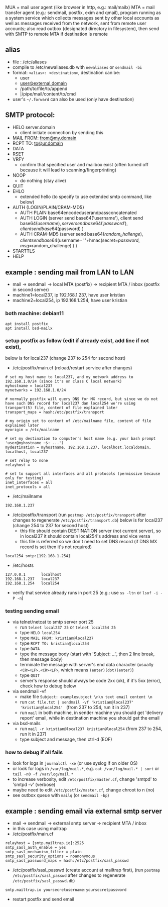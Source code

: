 
MUA = mail user agent (like browser in http, e.g.: mail/mailx)
MTA = mail transfer agent (e.g.: sendmail, postfix, exim and qmail), program running as a system service which collects messages sent by other local accounts as well as messages received from the network, sent from remote user accounts; also read outbox (designated directory in filesystem), then send with SMTP to remote MTA if destination is remote

## alias
- file : /etc/aliases
- compile to /etc/newaliases.db with `newaliases` or `sendmail -bi`
- format: `<alias>: <destination>`, destination can be:
  - user
  - user@external.domain
  - /path/to/file/to/append
  - |/pipe/mail/content/to/cmd
- user's `~/.forward` can also be used (only have destination)

## SMTP protocol:
- HELO server.domain
  - client initiate connection by sending this
- MAIL FROM: from@my.domain
- RCPT TO: to@ur.domain
- DATA
- RSET
- VRFY
  - confirm that specified user and mailbox exist (often turned off because it will lead to scanning/fingerprinting)
- NOOP
  - do nothing (stay alive)
- QUIT
- EHLO
  - extended hello (to specify to use extended smtp command, like below)
- AUTH {LOGIN/PLAIN/CRAM-MD5}
  - AUTH PLAIN base64encodeduserandpassconcatenated
  - AUTH LOGIN (server send base64('username'), client send base64($username), server send base64('password'), client send base64($password) )
  - AUTH CRAM-MD5 (server send base64($random_challenge), client send base64($username+' '+hmac(secret=$password, msg=$random_challenge) ) )
- STARTTLS
- HELP

## example : sending mail from LAN to LAN

- mail -> sendmail -> local MTA (postfix) -> recipient MTA / inbox (postfix in second server)
- machine1=local237, ip 192.168.1.237, have user kristian
- machine2=local254, ip 192.168.1.254, have user kristian

### both machine: debian11 
```
apt install postfix
apt install bsd-mailx
```

### setup postfix as follow (edit if already exist, add line if not exist),
below is for local237 (change 237 to 254 for second host)
- /etc/postfix/main.cf (reload/restart service after changes)
```
# set my host name to local237, and my network address to 192.168.1.0/24 (since it's on class C local network)
myhostname = local237
mynetworks = 192.168.1.0/24

# normally postfix will query DNS for MX record, but since we do not have such DNS record for local237 dan local254 we're using transport(5) file, content of file explained later
transport_maps = hash:/etc/postfix/transport

# my origin set to content of /etc/mailname file, content of file explained later
myorigin = /etc/mailname

# set my destination to computer's host name (e.g. your bash prompt 'user@myhostname ~$: ...')
mydestination = myhostname, 192.168.1.237, localhost.localdomain, localhost, local237

# set relay to none
relayhost =

# set to support all interfaces and all protocols (permissive because only for testing)
inet_interfaces = all
inet_protocols = all
```

- /etc/mailname
```
192.168.1.237
```

- /etc/postfix/transport (run `postmap /etc/postfix/transport` after changes to regenerate `/etc/postfix/transport.db`)
below is for local237 (change 254 to 237 for second host)
  - this file should contain DESTINATION server (not current server), so in local237 it should contain local254's address and vice versa
  - this file is referred so we don't need to set DNS record (if DNS MX record is set then it's not required)
```
local254 smtp:[192.168.1.254]
```

- /etc/hosts
```
127.0.0.1       localhost
192.168.1.237   local237
192.168.1.254   local254
```

- verify that service already runs in port 25 (e.g.: use `ss -ltn` or `lsof -i -P -n`)


### testing sending email
- via telnet/netcat to smtp server port 25
  - run `telnet local237 25` or `telnet local254 25`
  - type `HELO local254`
  - type `MAIL FROM: kristian@local237`
  - type `RCPT TO: kristian@local254`
  - type `DATA`
  - type the message body (start with 'Subject: ...', then 2 line break, then message body)
  - terminate the message with server's end data character (usually `<CR><LF>.<CR><LF>`, which means `(enter)(dot)(enter)`)
  - type `QUIT`
  - server's response should always be code 2xx (ok), if it's 5xx (error), check how to debug below
- via sendmail -vf
  - make file `Subject: examplesubject \n\n text email content \n`
  - run `cat file.txt | sendmail -vf 'kristian@local237' 'kristian@local254' ` (from 237 to 254, run it in 237)
  - run `mail` in both machine, in sender machine you should get 'delivery report' email, while in destination machine you should get the email
- via bsd-mails
  - run `mail -r kristian@local237 kristian@local254` (from 237 to 254, run it in 237)
  - type subject and message, then ctrl-d (EOF)

### how to debug if all fails
- look for logs in `journalctl -xe` (or use syslog if on older OS)
- or look for logs in `/var/log/mail.*`, e.g. `cat /var/log/mail.* | sort` or `tail -n0 -f /var/log/mail.*`
- to increase verbosity, edit `/etc/postfix/master.cf`, change 'smtpd' to 'smtpd -v' (verbose)
- maybe need to edit `/etc/postfix/master.cf`, change chroot to n (no)
- see outbox queue with `mailq` (or `sendmail -bp`)


## example : sending email via external smtp server

- mail -> sendmail -> external smtp server -> recipient MTA / inbox
- in this case using mailtrap
- /etc/postfix/main.cf
```
relayhost = [smtp.mailtrap.io]:2525
smtp_sasl_auth_enable = yes
smtp_sasl_mechanism_filter = plain
smtp_sasl_security_options = noanonymous
smtp_sasl_password_maps = hash:/etc/postfix/sasl_passwd
```

- /etc/postfix/sasl_passwd (create account at mailtrap first), (run `postmap /etc/postfix/sasl_passwd` after changes to regenerate `/etc/postfix/sasl_passwd.db`)
```
smtp.mailtrap.io yoursecretusername:yoursecretpassword
```

- restart postfix and send email
